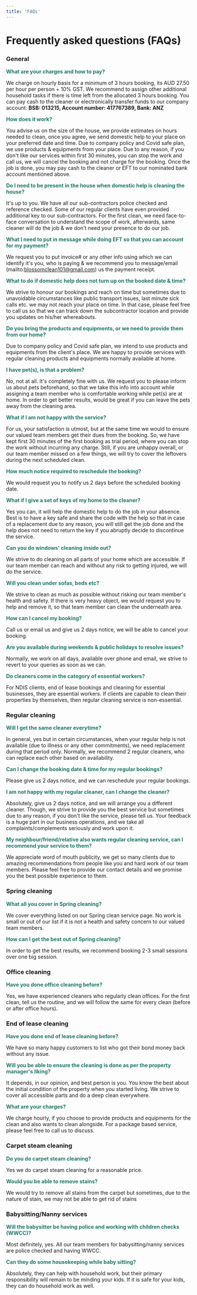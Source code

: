 ```yaml
---
title: 'FAQs'
---
```


# Frequently asked questions (FAQs)

### General
<div style="color:#1e7868;font-weight:bold">What are your charges and how to pay?</div>

We charge on hourly basis for a minimum of 3 hours booking, its AUD 27.50 per hour per person + 10% GST. We recommend to assign other 
additional household tasks if there is time left from the allocated 3 hours booking.
You can pay cash to the cleaner or electronically transfer funds to our company account:
**BSB:  013215, Account number: 417767389, Bank: ANZ**

<div style="color:#1e7868;font-weight:bold">How does it work?</div>

You advise us on the size of the house, we provide estimates on hours needed to clean, once you agree, we send domestic
help to your place on your preferred date and time. Due to company policy and Covid safe plan, we use products & equipments
from your place. Due to any reason, if you don't like our services within first 30 minutes, you can stop the work and 
call us, we will cancel the booking and not charge for the booking. Once the job is done, you may pay cash to the cleaner 
or EFT to our nominated bank account mentioned above.

<div style="color:#1e7868;font-weight:bold">Do I need to be present in the house when domestic help is cleaning the house?</div>

It's up to you. We have all our sub-contractors police checked and reference checked. Some of our regular clients have
even provided additional key to our sub-contractors. For the first clean, we need face-to-face conversation to understand
the scope of work, afterwards, same cleaner will do the job & we don't need your presence to do our job.

<div style="color:#1e7868;font-weight:bold">What I need to put in message while doing EFT so that you can account for my payment?</div>

We request you to put invoice# or any other info using which we can identify it's you, who is paying & we recommend you
to message/email (mailto:blossomclean101@gmail.com) us the payment receipt.

<div style="color:#1e7868;font-weight:bold">What to do if domestic help does not turn up on the booked date & time?</div>

We strive to honour our bookings and reach on time but sometimes due to unavoidable circumstances like public transport issues,
last minute sick calls etc. we may not reach your place on time. In that case, please feel free to call us so that we can 
track down the subcontractor location and provide you updates on his/her whereabouts.

<div style="color:#1e7868;font-weight:bold">Do you bring the products and equipments, or we need to provide them from our home?</div>

Due to company policy and Covid safe plan, we intend to use products and equipments from the client's place. We are happy
to provide services with regular cleaning products and equipments normally available at home.

<div style="color:#1e7868;font-weight:bold">I have pet(s), is that a problem?</div>

No, not at all. It's completely fine with us. We request you to please inform us about pets beforehand, so that we take this
info into account while assigning a team member who is comfortable working while pet(s) are at home. In order to get better
results, would be great if you can leave the pets away from the cleaning area.

<div style="color:#1e7868;font-weight:bold">What if I am not happy with the service?</div>

For us, your satisfaction is utmost, but at the same time we would to ensure our valued team members get their dues from the
booking. So, we have kept first 30 minutes of the first booking as trial period, where you can stop the work without 
incurring any charge. Still, if you are unhappy overall, or our team member missed on a few things, we will try to cover
the leftovers during the next scheduled clean.

<div style="color:#1e7868;font-weight:bold">How much notice required to reschedule the booking?</div>

We would request you to notify us 2 days before the scheduled booking date.

<div style="color:#1e7868;font-weight:bold">What if I give a set of keys of my home to the cleaner?</div>

Yes you can, it will help the domestic help to do the job in your absence. Best is to have a key safe and share the code
with the help so that in case of a replacement due to any reason, you will still get the job done and the help does not
need to return the key if you abruptly decide to discontinue the service.

<div style="color:#1e7868;font-weight:bold">Can you do windows' cleaning inside out?</div>

We strive to do cleaning on all parts of your home which are accessible. If our team member can reach and without any
risk to getting injured, we will do the service.

<div style="color:#1e7868;font-weight:bold">Will you clean under sofas, beds etc?</div>

We strive to clean as much as possible without risking our team member's health and safety. If there is very heavy object,
we would request you to help and remove it, so that team member can clean the underneath area.

<div style="color:#1e7868;font-weight:bold">How can I cancel my booking?</div>

Call us or email us and give us 2 days notice, we will be able to cancel your booking.

<div style="color:#1e7868;font-weight:bold">Are you available during weekends & public holidays to resolve issues?</div>

Normally, we work on all days, available over phone and email, we strive to revert to your queries as soon as we can.

<div style="color:#1e7868;font-weight:bold">Do cleaners come in the category of essential workers?</div>

For NDIS clients, end of lease bookings and cleaning for essential businesses, they are essential workers. If clients are
capable to clean their properties by themselves, then regular cleaning service is non-essential.

### Regular cleaning
<div style="color:#1e7868;font-weight:bold">Will I get the same cleaner everytime?</div>

In general, yes but in certain circumstances, when your regular help is not available (due to illness or any other commitments), we need replacement during that
period only. Normally, we recommend 2 regular cleaners, who can replace each other based on availability.

<div style="color:#1e7868;font-weight:bold">Can I change the booking date & time for my regular bookings?</div>

Please give us 2 days notice, and we can reschedule your regular bookings.

<div style="color:#1e7868;font-weight:bold">I am not happy with my regular cleaner, can I change the cleaner?</div>

Absolutely, give us 2 days notice, and we will arrange you a different cleaner. Though, we strive to provide you the best
service but sometimes due to any reason, if you don't like the service, please tell us. Your feedback is a huge part in
our business operations, and we take all complaints/complements seriously and work upon it.

<div style="color:#1e7868;font-weight:bold">My neighbour/friend/relative also wants regular cleaning service, can I recommend your service to them?</div>

We appreciate word of mouth publicity, we get so many clients due to amazing recommendations from people like you and
hard work of our team members. Please feel free to provide our contact details and we promise you the best possible
experience to them.

### Spring cleaning
<div style="color:#1e7868;font-weight:bold">What all you cover in Spring cleaning?</div>

We cover everything listed on our Spring clean service page. No work is small or out of our list if it is not a health
and safety concern to our valued team members.

<div style="color:#1e7868;font-weight:bold">How can I get the best out of Spring cleaning?</div>

In order to get the best results, we recommend booking 2-3 small sessions over one big session.

### Office cleaning
<div style="color:#1e7868;font-weight:bold">Have you done office cleaning before?</div>

Yes, we have experienced cleaners who regularly clean offices. For the first clean, tell us the routine, and we will 
follow the same for every clean (before or after office hours).

### End of lease cleaning
<div style="color:#1e7868;font-weight:bold">Have you done end of lease cleaning before?</div>

We have so many happy customers to list who got their bond money back without any issue.

<div style="color:#1e7868;font-weight:bold">Will you be able to ensure the cleaning is done as per the property manager's liking?</div>

It depends, in our opinion, and best person is you. You know the best about the initial condition of the property when you started living.
We strive to cover all accessible parts and do a deep clean everywhere.

<div style="color:#1e7868;font-weight:bold">What are your charges?</div>

We charge hourly, if you choose to provide products and equipments for the clean and also wants to clean alongside. For
a package based service, please feel free to call us to discuss.

### Carpet steam cleaning
<div style="color:#1e7868;font-weight:bold">Do you do carpet steam cleaning?</div>

Yes we do carpet steam cleaning for a reasonable price.

<div style="color:#1e7868;font-weight:bold">Would you be able to remove stains?</div>

We would try to remove all stains from the carpet but sometimes, due to the nature of stain, we may not be able to get
rid of stains

### Babysitting/Nanny services
<div style="color:#1e7868;font-weight:bold">Will the babysitter be having police and working with children checks (WWCC)?</div>

Most definitely, yes. All our team members for babysitting/nanny services are police checked and having WWCC.

<div style="color:#1e7868;font-weight:bold">Can they do some housekeeping while baby sitting?</div>

Absolutely, they can help with household work, but their primary responsibility will remain to be minding your kids. If
it is safe for your kids, they can do household work as well.
